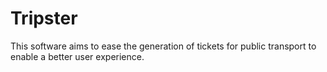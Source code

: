 # Tripster
This software aims to ease the generation of tickets for public transport to enable a better user experience.
